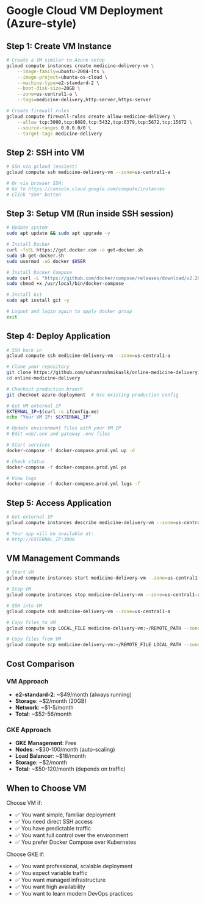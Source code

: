 # Google Cloud VM Deployment (Azure-style)

## Step 1: Create VM Instance

```bash
# Create a VM similar to Azure setup
gcloud compute instances create medicine-delivery-vm \
    --image-family=ubuntu-2004-lts \
    --image-project=ubuntu-os-cloud \
    --machine-type=e2-standard-2 \
    --boot-disk-size=20GB \
    --zone=us-central1-a \
    --tags=medicine-delivery,http-server,https-server

# Create firewall rules
gcloud compute firewall-rules create allow-medicine-delivery \
    --allow tcp:3000,tcp:8080,tcp:5432,tcp:6379,tcp:5672,tcp:15672 \
    --source-ranges 0.0.0.0/0 \
    --target-tags medicine-delivery
```

## Step 2: SSH into VM

```bash
# SSH via gcloud (easiest)
gcloud compute ssh medicine-delivery-vm --zone=us-central1-a

# Or via browser SSH:
# Go to https://console.cloud.google.com/compute/instances
# Click "SSH" button
```

## Step 3: Setup VM (Run inside SSH session)

```bash
# Update system
sudo apt update && sudo apt upgrade -y

# Install Docker
curl -fsSL https://get.docker.com -o get-docker.sh
sudo sh get-docker.sh
sudo usermod -aG docker $USER

# Install Docker Compose
sudo curl -L "https://github.com/docker/compose/releases/download/v2.20.0/docker-compose-$(uname -s)-$(uname -m)" -o /usr/local/bin/docker-compose
sudo chmod +x /usr/local/bin/docker-compose

# Install Git
sudo apt install git -y

# Logout and login again to apply docker group
exit
```

## Step 4: Deploy Application

```bash
# SSH back in
gcloud compute ssh medicine-delivery-vm --zone=us-central1-a

# Clone your repository
git clone https://github.com/sahanrashmikaslk/online-medicine-delivery.git
cd online-medicine-delivery

# Checkout production branch
git checkout azure-deployment  # Use existing production config

# Get VM external IP
EXTERNAL_IP=$(curl -s ifconfig.me)
echo "Your VM IP: $EXTERNAL_IP"

# Update environment files with your VM IP
# Edit web/.env and gateway .env files

# Start services
docker-compose -f docker-compose.prod.yml up -d

# Check status
docker-compose -f docker-compose.prod.yml ps

# View logs
docker-compose -f docker-compose.prod.yml logs -f
```

## Step 5: Access Application

```bash
# Get external IP
gcloud compute instances describe medicine-delivery-vm --zone=us-central1-a --format="value(networkInterfaces[0].accessConfigs[0].natIP)"

# Your app will be available at:
# http://EXTERNAL_IP:3000
```

## VM Management Commands

```bash
# Start VM
gcloud compute instances start medicine-delivery-vm --zone=us-central1-a

# Stop VM
gcloud compute instances stop medicine-delivery-vm --zone=us-central1-a

# SSH into VM
gcloud compute ssh medicine-delivery-vm --zone=us-central1-a

# Copy files to VM
gcloud compute scp LOCAL_FILE medicine-delivery-vm:~/REMOTE_PATH --zone=us-central1-a

# Copy files from VM
gcloud compute scp medicine-delivery-vm:~/REMOTE_FILE LOCAL_PATH --zone=us-central1-a
```

## Cost Comparison

### VM Approach

- **e2-standard-2**: ~$49/month (always running)
- **Storage**: ~$2/month (20GB)
- **Network**: ~$1-5/month
- **Total**: ~$52-56/month

### GKE Approach

- **GKE Management**: Free
- **Nodes**: ~$30-100/month (auto-scaling)
- **Load Balancer**: ~$18/month
- **Storage**: ~$2/month
- **Total**: ~$50-120/month (depends on traffic)

## When to Choose VM

Choose VM if:

- ✅ You want simple, familiar deployment
- ✅ You need direct SSH access
- ✅ You have predictable traffic
- ✅ You want full control over the environment
- ✅ You prefer Docker Compose over Kubernetes

Choose GKE if:

- ✅ You want professional, scalable deployment
- ✅ You expect variable traffic
- ✅ You want managed infrastructure
- ✅ You want high availability
- ✅ You want to learn modern DevOps practices
